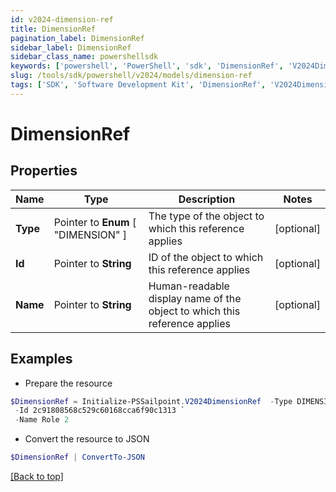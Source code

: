 ```yaml
---
id: v2024-dimension-ref
title: DimensionRef
pagination_label: DimensionRef
sidebar_label: DimensionRef
sidebar_class_name: powershellsdk
keywords: ['powershell', 'PowerShell', 'sdk', 'DimensionRef', 'V2024DimensionRef'] 
slug: /tools/sdk/powershell/v2024/models/dimension-ref
tags: ['SDK', 'Software Development Kit', 'DimensionRef', 'V2024DimensionRef']
---
```



# DimensionRef

## Properties

Name | Type | Description | Notes
------------ | ------------- | ------------- | -------------
**Type** |  Pointer to  **Enum** [  "DIMENSION" ] | The type of the object to which this reference applies | [optional] 
**Id** |  Pointer to **String** | ID of the object to which this reference applies | [optional] 
**Name** |  Pointer to **String** | Human-readable display name of the object to which this reference applies | [optional] 

## Examples

- Prepare the resource
```powershell
$DimensionRef = Initialize-PSSailpoint.V2024DimensionRef  -Type DIMENSION `
 -Id 2c91808568c529c60168cca6f90c1313 `
 -Name Role 2
```

- Convert the resource to JSON
```powershell
$DimensionRef | ConvertTo-JSON
```


[[Back to top]](#) 

